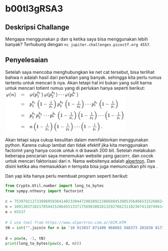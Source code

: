 # b00tl3gRSA3
## Deskripsi Challange
Mengapa menggunakan p dan q ketika saya bisa menggunakan lebih banyak? Terhubung dengan `nc jupiter.challenges.picoctf.org 4557`.

## Penyelesaian
Setelah saya mencoba menghubungkan ke net cat tersebut, bisa terlihat bahwa n adalah hasil dari perkalian yang banyak. sehingga kita perlu rumus tertentu untuk mencari b nya. Akan tetapi hal ini bukan yang sulit karna untuk mencari totient rumus yang di perlukan hanya seperti berikut: 
![alt text](image.png)

Akan tetapi saya cukup kesulitan dalam memfaktorkan menggunakan python. Karena cukup lambat dan tidak efektif jika kita menggunakan factorint yang hanya cocok untuk n di bawah 200 bit. Setelah melakukan beberapa pencarian saya menemukan website yang gacorrr, dan cocok untuk mencari faktorisasi dari n. Nama websitenya adalah [alpertron](https://www.alpertron.com.ar/ECM.HTM). Dan disini ketika aku memasukkan n ternyata bisa juga memunculkan phi nya . 

Dan yap kita hanya perlu membuat program seperti berikut:
```python
from Crypto.Util.number import long_to_bytes
from sympy.ntheory import factorint

c = 7539792127338969593641402330447298389222866884539853564665315268824721692897845332821525315099892106248356890733461595898157581071054878875704091338344990139108251642742962535534118248735077901227296947144280236070536220208304311128988269432482157501734477100022522809200004058840123834671284913539067569072132192049067799241590152842077459346
n = 10913037102170544152864551337175698388281329276623118236741107494142768809400944809757993967886779794270764896868442594171274444336319495810147657419511721615485385171248926057384044476955637051581038040753858562668839232108372623446828560256852036341180581526390166093390839787160359254692727316353496002586358869125871503003128441852237527143
e = 65537

# I use tool from https://www.alpertron.com.ar/ECM.HTM
tN = int("".join(n for n in '10 913037 071409 968603 568373 201030 817309 220640 149838 127396 201150 733144 102609 501609 677422 264669 716652 991709 797703 307227 931020 448943 658803 227371 559189 140173 230803 508923 833986 570173 314555 679177 227370 903621 094579 978136 487550 525106 057320 124535 586654 625821 436932 294793 621247 290763 713340 704675 861427 531453 118720 370193 965753 523067 654848 380928 000000 000000'.split()))

d = pow(e, -1, tN)
print(long_to_bytes(pow(c, d, n)))
```
